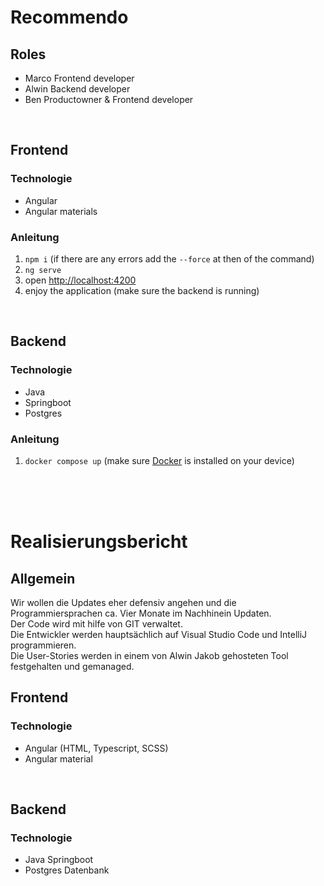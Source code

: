 # Recommendo

## Roles
* Marco Frontend developer
* Alwin Backend developer
* Ben Productowner & Frontend developer

</br>

## Frontend
### Technologie
* Angular
* Angular materials
### Anleitung
1. <code>npm i</code> (if there are any errors add the <code>--force</code> at then of the command)
2. <code>ng serve</code>
3. open <a href="http://localhost:4200">http://localhost:4200</a>
4. enjoy the application (make sure the backend is running)
</br>

## Backend
### Technologie
* Java
* Springboot
* Postgres
### Anleitung
1. <code>docker compose up</code> (make sure <a href="https://www.docker.com/">Docker</a> is installed on your device)


</br>
</br>
</br>



# Realisierungsbericht

## Allgemein
Wir wollen die Updates eher defensiv angehen und die Programmiersprachen ca. Vier Monate im Nachhinein Updaten.
</br>
Der Code wird mit hilfe von GIT verwaltet. 
</br>
Die Entwickler werden hauptsächlich auf Visual Studio Code und IntelliJ programmieren.
</br>
Die User-Stories werden in einem von Alwin Jakob gehosteten Tool festgehalten und gemanaged.
</br>

## Frontend
### Technologie
* Angular (HTML, Typescript, SCSS)
* Angular material

</br>

## Backend
### Technologie
* Java Springboot
* Postgres Datenbank





